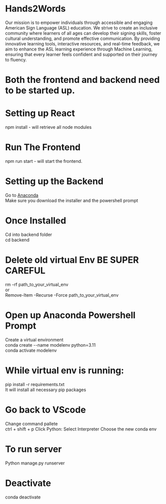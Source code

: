 # Hands2Words
Our mission is to empower individuals through accessible and engaging American Sign Language (ASL) education. We strive to create an inclusive community where learners of all ages can develop their signing skills, foster cultural understanding, and promote effective communication. By providing innovative learning tools, interactive resources, and real-time feedback, we aim to enhance the ASL learning experience through Machine Learning, ensuring that every learner feels confident and supported on their journey to fluency.

# Both the frontend and backend need to be started up. 

# Setting up React 
npm install - will retrieve all node modules 

# Run The Frontend 
npm run start - will start the frontend.

# Setting up the Backend 

Go to [Anaconda](https://www.anaconda.com/download) </br>
Make sure you download the installer and the powershell prompt </br>
 
# Once Installed 
Cd into backend folder </br>
cd backend </br>

# Delete old virtual Env BE SUPER CAREFUL
rm -rf path_to_your_virtual_env <br>
or <br>
Remove-Item -Recurse -Force path_to_your_virtual_env <br>

# Open up Anaconda Powershell Prompt </br>
Create a virtual environment </br>
conda create --name modelenv python=3.11 </br>
conda activate modelenv  </br>

# While virtual env is running:
pip install -r requirements.txt </br>
It will install all necessary pip packages </br>

# Go back to VScode 
Change command pallete </br>
ctrl + shift + p
Click Python: Select Interpreter 
Choose the new conda env

# To run server 
Python manage.py runserver

# Deactivate 
conda deactivate  </br>
